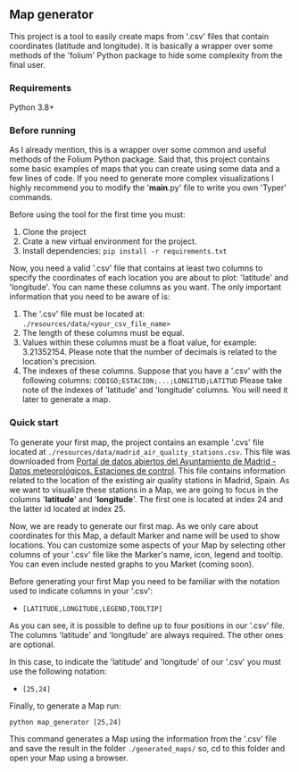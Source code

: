 ## Map generator
This project is a tool to easily create maps from '.csv' files that contain coordinates
(latitude and longitude). It is basically a wrapper over some methods of the 'folium'
Python package to hide some complexity from the final user.

### Requirements

Python 3.8+

### Before running
As I already mention, this is a wrapper over some common and useful methods of
the Folium Python package. Said that, this project contains some basic examples
of maps that you can create using some data and a few lines of code. If you need
to generate more complex visualizations I highly recommend you to modify the
'__main__.py' file to write you own 'Typer' commands.

Before using the tool for the first time you must:

1. Clone the project
2. Crate a new virtual environment for the project.
3. Install dependencies: `pip install -r requirements.txt`

Now, you need a valid '.csv' file that contains at least two columns to specify
the coordinates of each location you are about to plot: 'latitude' and 'longitude'.
You can name these columns as you want. The only important information that you need
to be aware of is:
1. The '.csv' file must be located at: `./resources/data/<your_csv_file_name>`
2. The length of these columns must be equal.
3. Values within these columns must be a float value, for example: 3.21352154.
Please note that the number of decimals is related to the location's precision.
4. The indexes of these columns. Suppose that you have a '.csv' with the
following columns:
`CODIGO;ESTACION;...;LONGITUD;LATITUD`
Please take note of the indexes of 'latitude' and 'longitude' columns. You will
need it later to generate a map.

### Quick start
To generate your first map, the project contains an example '.cvs' file located at
`./resources/data/madrid_air_quality_stations.csv`. This file was downloaded from
[Portal de datos abiertos del Ayuntamiento de Madrid - Datos meteorológicos. Estaciones de control](https://datos.madrid.es/sites/v/index.jsp?vgnextoid=2ac5be53b4d2b610VgnVCM2000001f4a900aRCRD&vgnextchannel=374512b9ace9f310VgnVCM100000171f5a0aRCRD).
This file contains information related to the location of the existing air quality stations in Madrid, Spain. As we want to visualize these stations in a Map, we are going to focus in the columns
'**latitude**' and '**longitude**'. The first one is located at index 24 and the latter
id located at index 25.

Now, we are ready to generate our first map. As we only care about coordinates for this Map,
a default Marker and name will be used to show locations. You can customize some aspects of your
Map by selecting other columns of your '.csv' file like the Marker's name, icon, legend and
tooltip. You can even include nested graphs to you Market (coming soon).

Before generating your first Map you need to be familiar with the notation used to indicate
columns in your '.csv':

- `[LATITUDE,LONGITUDE,LEGEND,TOOLTIP]`

As you can see, it is possible to define up to four positions in our '.csv' file. The columns
'latitude' and 'longitude' are always required. The other ones are optional.

In this case, to indicate the 'latitude' and 'longitude' of our '.csv' you must use
the following notation:

- `[25,24]`

Finally, to generate a Map run:

```python map_generator [25,24]```

This command generates a Map using the information from the '.csv' file and save the result in
the folder `./generated_maps/` so, cd to this folder and open your Map using a browser.

